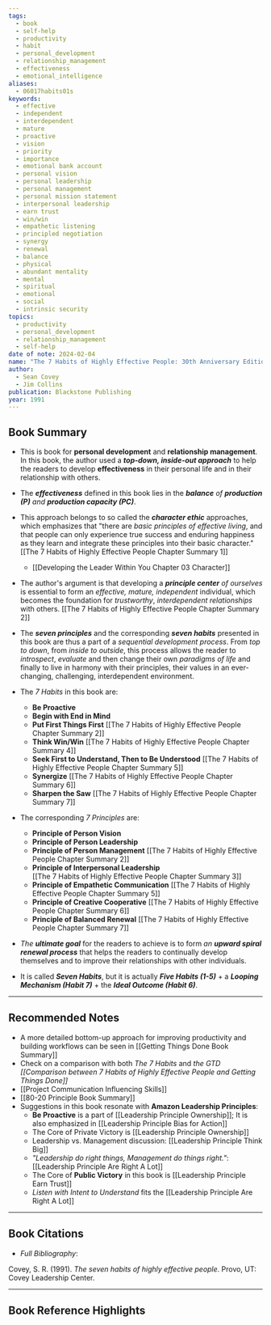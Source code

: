 ```yaml
---
tags:
  - book
  - self-help
  - productivity
  - habit
  - personal_development
  - relationship_management
  - effectiveness
  - emotional_intelligence
aliases:
  - 06017habits01s
keywords:
  - effective
  - independent
  - interdependent
  - mature
  - proactive
  - vision
  - priority
  - importance
  - emotional bank account
  - personal vision
  - personal leadership
  - personal management
  - personal mission statement
  - interpersonal leadership
  - earn trust
  - win/win
  - empathetic listening
  - principled negotiation
  - synergy
  - renewal
  - balance
  - physical
  - abundant mentality
  - mental
  - spiritual
  - emotional
  - social
  - intrinsic security
topics:
  - productivity
  - personal_development
  - relationship_management
  - self-help
date of note: 2024-02-04
name: "The 7 Habits of Highly Effective People: 30th Anniversary Edition"
author:
  - Sean Covey
  - Jim Collins
publication: Blackstone Publishing
year: 1991
---
```


## Book Summary

- This is book for **personal development** and **relationship management**.  In this book, the author used a ***top-down, inside-out approach*** to help the readers to develop **effectiveness** in their personal life and in their relationship with others. 

- The ***effectiveness*** defined in this book lies in the ***balance** of **production (P)** and **production capacity (PC)***.

- This approach belongs to so called the ***character ethic*** approaches, which emphasizes that "there are *basic principles of effective living*, and that people can only experience true success and enduring happiness as they learn and integrate these principles into their basic character."[[The 7 Habits of Highly Effective People Chapter Summary 1]]
	- [[Developing the Leader Within You Chapter 03 Character]]

- The author's argument is that developing a ***principle center** of ourselves* is essential to form an *effective, mature, independent* individual, which becomes the foundation for *trustworthy*, *interdependent  relationships* with others. [[The 7 Habits of Highly Effective People Chapter Summary 2]]

 - The ***seven principles*** and the corresponding ***seven habits*** presented in this book are thus a part of a *sequential development process*. From *top to down*, from *inside to outside*, this process allows the reader to *introspect*, *evaluate* and then change their own *paradigms of life* and finally to live in harmony with their principles, their values in an ever-changing, challenging, interdependent environment.
   
 - The _7 Habits_ in this book are:
	 - **Be Proactive**
	 - **Begin with End in Mind**
	 - **Put First Things First**
	    [[The 7 Habits of Highly Effective People Chapter Summary 2]]
	 - **Think Win/Win**
	    [[The 7 Habits of Highly Effective People Chapter Summary 4]]
	 - **Seek First to Understand, Then to Be Understood** 
	    [[The 7 Habits of Highly Effective People Chapter Summary 5]]
	 - **Synergize** 
	    [[The 7 Habits of Highly Effective People Chapter Summary 6]]
	 - **Sharpen the Saw** 
	    [[The 7 Habits of Highly Effective People Chapter Summary 7]]

- The corresponding _7 Principles_ are:
	 - **Principle of Person Vision**
	 - **Principle of Person Leadership**
	 - **Principle of Person Management**
	    [[The 7 Habits of Highly Effective People Chapter Summary 2]]
	 - **Principle of Interpersonal Leadership**  
		[[The 7 Habits of Highly Effective People Chapter Summary 3]]
	 - **Principle of Empathetic Communication**
		[[The 7 Habits of Highly Effective People Chapter Summary 5]]
	 - **Principle of Creative Cooperative** 
	    [[The 7 Habits of Highly Effective People Chapter Summary 6]]
	 - **Principle of Balanced Renewal** 
	    [[The 7 Habits of Highly Effective People Chapter Summary 7]]

- *The **ultimate goal*** for the readers to achieve is to form *an **upward spiral renewal process*** that helps the readers to continually develop themselves and to improve their relationships with other individuals. 
  
- It is called ***Seven Habits***, but it is actually ***Five Habits (1-5)*** + a ***Looping Mechanism (Habit 7)*** + the ***Ideal Outcome (Habit 6)***.









-----------
##  Recommended Notes

- A more detailed bottom-up approach for improving productivity and building workflows can be seen in [[Getting Things Done Book Summary]]
- Check on a comparison with both *The 7 Habits* and *the GTD [[Comparison between 7 Habits of Highly Effective People and Getting Things Done]]*
- [[Project Communication Influencing Skills]]
- [[80-20 Principle Book Summary]]
- Suggestions in this book resonate with **Amazon Leadership Principles**:
	- **Be Proactive** is a part of [[Leadership Principle Ownership]]; It is also emphasized in [[Leadership Principle Bias for Action]]
	- The Core of Private Victory is [[Leadership Principle Ownership]]
	- Leadership vs. Management discussion: [[Leadership Principle Think Big]]
	- *"Leadership do right things, Management do things right."*:  [[Leadership Principle Are Right A Lot]]
	- The Core of **Public Victory** in this book is [[Leadership Principle Earn Trust]]
	- *Listen with Intent to Understand* fits the [[Leadership Principle Are Right A Lot]]


----------
## Book Citations

- *Full Bibliography*:

Covey, S. R. (1991). _The seven habits of highly effective people_. Provo, UT: Covey Leadership Center.

-----------
##  Book Reference Highlights

